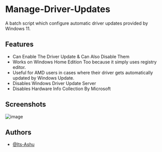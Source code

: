 
# Manage-Driver-Updates

A batch script which configure automatic driver updates provided by Windows 11.


## Features
- Can Enable The Driver Update & Can Also Disable Them
- Works on Windows Home Edition Too because it simply uses registry editor.
- Useful for AMD users in cases where their driver gets automatically updated by Windows Update.
- Disables Windows Driver Update Server
- Disables Hardware Info Collection By Microsoft

## Screenshots

![image](https://github.com/Its-Ashu/Manage-Driver-Updates-/assets/85825366/3723c88b-5e9d-4594-8664-2ef3e610ac66)

## Authors

- [@Its-Ashu](https://github.com/Its-Ashu)


